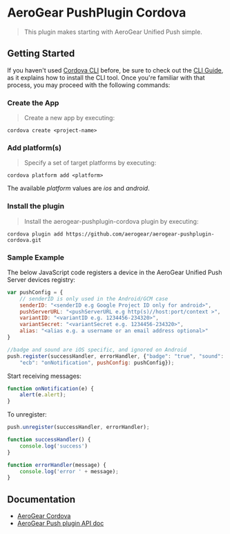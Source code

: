 # AeroGear PushPlugin Cordova
> This plugin makes starting with AeroGear Unified Push simple.

## Getting Started 
If you haven't used [Cordova CLI](https://github.com/apache/cordova-cli) before, be sure to check out the [CLI Guide](http://cordova.apache.org/docs/en/3.0.0/guide_cli_index.md.html), as it explains how to install the CLI tool. Once you're familiar with that process, you may proceed with the following commands:

### Create the App
> Create a new app by executing:

    cordova create <project-name>

### Add platform(s)
> Specify a set of target platforms by executing:

    cordova platform add <platform>

The available _platform_ values are _ios_ and _android_.

### Install the plugin
> Install the aerogear-pushplugin-cordova plugin by executing:

    cordova plugin add https://github.com/aerogear/aerogear-pushplugin-cordova.git

### Sample Example
The below JavaScript code registers a device in the AeroGear Unified Push Server devices registry:

```js
var pushConfig = {
    // senderID is only used in the Android/GCM case
    senderID: "<senderID e.g Google Project ID only for android>",
    pushServerURL: "<pushServerURL e.g http(s)//host:port/context >",
    variantID: "<variantID e.g. 1234456-234320>",
    variantSecret: "<variantSecret e.g. 1234456-234320>",
    alias: "<alias e.g. a username or an email address optional>"
}

//badge and sound are iOS specific, and ignored on Android
push.register(successHandler, errorHandler, {"badge": "true", "sound": "true",
    "ecb": "onNotification", pushConfig: pushConfig});
```


Start receiving messages:

```js
function onNotification(e) {
    alert(e.alert);
}
```

To unregister:

```js
push.unregister(successHandler, errorHandler);

function successHandler() {
    console.log('success')
}

function errorHandler(message) {
    console.log('error ' + message);
}

```

## Documentation
* [AeroGear Cordova](http://aerogear.org/cordova/)
* [AeroGear Push plugin API doc](http://aerogear.org/docs/specs/aerogear-cordova/index.html)
